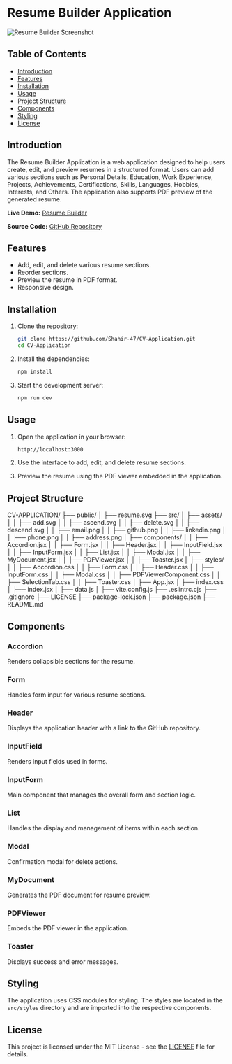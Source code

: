 # Resume Builder Application

![Resume Builder Screenshot](https://illustrious-fenglisu-b69eab.netlify.app/image.png)

## Table of Contents

- [Introduction](#introduction)
- [Features](#features)
- [Installation](#installation)
- [Usage](#usage)
- [Project Structure](#project-structure)
- [Components](#components)
- [Styling](#styling)
- [License](#license)

## Introduction

The Resume Builder Application is a web application designed to help users create, edit, and preview resumes in a structured format. Users can add various sections such as Personal Details, Education, Work Experience, Projects, Achievements, Certifications, Skills, Languages, Hobbies, Interests, and Others. The application also supports PDF preview of the generated resume.

**Live Demo:** [Resume Builder](https://illustrious-fenglisu-b69eab.netlify.app/)

**Source Code:** [GitHub Repository](https://github.com/Shahir-47/CV-Application)

## Features

- Add, edit, and delete various resume sections.
- Reorder sections.
- Preview the resume in PDF format.
- Responsive design.

## Installation

1. Clone the repository:

   ```bash
   git clone https://github.com/Shahir-47/CV-Application.git
   cd CV-Application
   ```

2. Install the dependencies:

   ```bash
   npm install
   ```

3. Start the development server:
   ```bash
   npm run dev
   ```

## Usage

1. Open the application in your browser:

   ```bash
   http://localhost:3000
   ```

2. Use the interface to add, edit, and delete resume sections.

3. Preview the resume using the PDF viewer embedded in the application.

## Project Structure

CV-APPLICATION/
├── public/
│ ├── resume.svg
├── src/
│ ├── assets/
│ │ ├── add.svg
│ │ ├── ascend.svg
│ │ ├── delete.svg
│ │ ├── descend.svg
│ │ ├── email.png
│ │ ├── github.png
│ │ ├── linkedin.png
│ │ ├── phone.png
│ │ ├── address.png
│ ├── components/
│ │ ├── Accordion.jsx
│ │ ├── Form.jsx
│ │ ├── Header.jsx
│ │ ├── InputField.jsx
│ │ ├── InputForm.jsx
│ │ ├── List.jsx
│ │ ├── Modal.jsx
│ │ ├── MyDocument.jsx
│ │ ├── PDFViewer.jsx
│ │ ├── Toaster.jsx
│ ├── styles/
│ │ ├── Accordion.css
│ │ ├── Form.css
│ │ ├── Header.css
│ │ ├── InputForm.css
│ │ ├── Modal.css
│ │ ├── PDFViewerComponent.css
│ │ ├── SelectionTab.css
│ │ ├── Toaster.css
│ ├── App.jsx
│ ├── index.css
│ ├── index.jsx
│ ├── data.js
│ ├── vite.config.js
├── .eslintrc.cjs
├── .gitignore
├── LICENSE
├── package-lock.json
├── package.json
├── README.md

## Components

### Accordion

Renders collapsible sections for the resume.

### Form

Handles form input for various resume sections.

### Header

Displays the application header with a link to the GitHub repository.

### InputField

Renders input fields used in forms.

### InputForm

Main component that manages the overall form and section logic.

### List

Handles the display and management of items within each section.

### Modal

Confirmation modal for delete actions.

### MyDocument

Generates the PDF document for resume preview.

### PDFViewer

Embeds the PDF viewer in the application.

### Toaster

Displays success and error messages.

## Styling

The application uses CSS modules for styling. The styles are located in the `src/styles` directory and are imported into the respective components.

## License

This project is licensed under the MIT License - see the [LICENSE](LICENSE) file for details.
